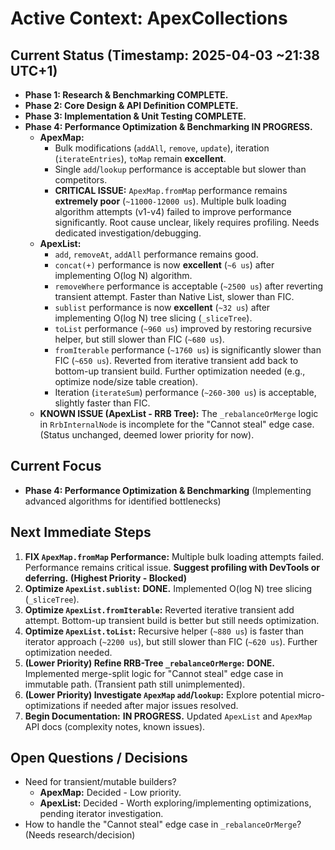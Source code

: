 # Active Context: ApexCollections

## Current Status (Timestamp: 2025-04-03 ~21:38 UTC+1)

-   **Phase 1: Research & Benchmarking COMPLETE.**
-   **Phase 2: Core Design & API Definition COMPLETE.**
-   **Phase 3: Implementation & Unit Testing COMPLETE.**
-   **Phase 4: Performance Optimization & Benchmarking IN PROGRESS.**
    -   **ApexMap:**
        -   Bulk modifications (`addAll`, `remove`, `update`), iteration (`iterateEntries`), `toMap` remain **excellent**.
        -   Single `add`/`lookup` performance is acceptable but slower than competitors.
        -   **CRITICAL ISSUE:** `ApexMap.fromMap` performance remains **extremely poor** (`~11000-12000 us`). Multiple bulk loading algorithm attempts (v1-v4) failed to improve performance significantly. Root cause unclear, likely requires profiling. Needs dedicated investigation/debugging.
    -   **ApexList:**
        -   `add`, `removeAt`, `addAll` performance remains good.
        -   `concat(+)` performance is now **excellent** (`~6 us`) after implementing O(log N) algorithm.
        -   `removeWhere` performance is acceptable (`~2500 us`) after reverting transient attempt. Faster than Native List, slower than FIC.
        -   `sublist` performance is now **excellent** (`~32 us`) after implementing O(log N) tree slicing (`_sliceTree`).
        -   `toList` performance (`~960 us`) improved by restoring recursive helper, but still slower than FIC (`~680 us`).
        -   `fromIterable` performance (`~1760 us`) is significantly slower than FIC (`~650 us`). Reverted from iterative transient add back to bottom-up transient build. Further optimization needed (e.g., optimize node/size table creation).
        -   Iteration (`iterateSum`) performance (`~260-300 us`) is acceptable, slightly faster than FIC.
    -   **KNOWN ISSUE (ApexList - RRB Tree):** The `_rebalanceOrMerge` logic in `RrbInternalNode` is incomplete for the "Cannot steal" edge case. (Status unchanged, deemed lower priority for now).

## Current Focus

-   **Phase 4: Performance Optimization & Benchmarking** (Implementing advanced algorithms for identified bottlenecks)

## Next Immediate Steps

1.  **FIX `ApexMap.fromMap` Performance:** Multiple bulk loading attempts failed. Performance remains critical issue. **Suggest profiling with DevTools or deferring.** **(Highest Priority - Blocked)**
2.  **Optimize `ApexList.sublist`:** **DONE.** Implemented O(log N) tree slicing (`_sliceTree`).
3.  **Optimize `ApexList.fromIterable`:** Reverted iterative transient add attempt. Bottom-up transient build is better but still needs optimization.
4.  **Optimize `ApexList.toList`:** Recursive helper (`~880 us`) is faster than iterator approach (`~2200 us`), but still slower than FIC (`~620 us`). Further optimization needed.
5.  **(Lower Priority) Refine RRB-Tree `_rebalanceOrMerge`:** **DONE.** Implemented merge-split logic for "Cannot steal" edge case in immutable path. (Transient path still unimplemented).
6.  **(Lower Priority) Investigate `ApexMap` `add`/`lookup`:** Explore potential micro-optimizations if needed after major issues resolved.
7.  **Begin Documentation:** **IN PROGRESS.** Updated `ApexList` and `ApexMap` API docs (complexity notes, known issues).

## Open Questions / Decisions

-   Need for transient/mutable builders?
    -   **ApexMap:** Decided - Low priority.
    -   **ApexList:** Decided - Worth exploring/implementing optimizations, pending iterator investigation.
-   How to handle the "Cannot steal" edge case in `_rebalanceOrMerge`? (Needs research/decision)
